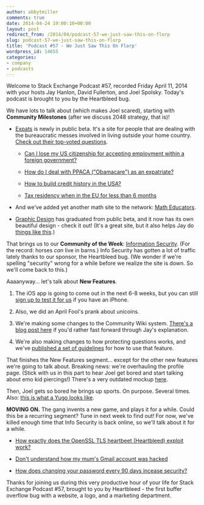 ```yaml
---
author: abbytmiller
comments: true
date: 2014-04-24 19:00:10+00:00
layout: post
redirect_from: /2014/04/podcast-57-we-just-saw-this-on-florp
slug: podcast-57-we-just-saw-this-on-florp
title: 'Podcast #57 - We Just Saw This On Florp'
wordpress_id: 14655
categories:
- company
- podcasts
---
```


Welcome to Stack Exchange Podcast #57, recorded Friday April 11, 2014 with your hosts Jay Hanlon, David Fullerton, and Joel Spolsky. Today's podcast is brought to you by the Heartbleed bug.

We have lots to talk about (which makes Joel scared), starting with **Community Milestones** (after we discuss 2048 strategy, that is)!



	
  * [Expats](http://expats.stackexchange.com/) is newly in public beta. It's a site for people that are dealing with the bureaucratic messes involved in living outside your home country. [Check out their top-voted questions](http://expatriates.stackexchange.com/questions?sort=votes).

	
    * [Can I lose my US citizenship for accepting employment within a foreign government?](http://expatriates.stackexchange.com/questions/146/can-i-lose-my-us-citizenship-for-accepting-employment-with-a-foreign-government)

	
    * [How do I deal with PPACA ("Obamacare") as an expatriate?](http://expatriates.stackexchange.com/questions/3/how-do-i-deal-with-ppaca-obamacare-as-an-expatriate-us-citizen)

	
    * [How to build credit history in the USA?](http://expatriates.stackexchange.com/questions/118/how-to-build-credit-history-in-the-usa)

	
    * [Tax residency when in the EU for less than 6 months](http://expatriates.stackexchange.com/questions/143/where-can-i-be-tax-resident-when-i-dont-stay-in-any-eu-country-longer-that-6-mo)




	
  * And we've added yet another math site to the network: [Math Educators](http://matheducators.stackexchange.com/).

	
  * [Graphic Design](http://graphicdesign.stackexchange.com/) has graduated from public beta, and it now has its own beautiful design - check it out! (It's a great site, but it also helps Jay do [things like this](http://imgur.com/OKVS5jx).)


That brings us to our **Community of the Week**: [Information Security](http://security.stackexchange.com/). (For the record: horses _can_ live in barns.) Info Security has gotten a lot of traffic lately thanks to our sponsor, the Heartbleed bug. (We wonder if we're spelling "security" wrong for a while before we realize the site is down. So we'll come back to this.)

Aaaanyway... let's talk about **New Features**.



	
  1. The iOS app is going to come out in the next 6-8 weeks, but you can still [sign up to test it for us](http://meta.stackexchange.com/questions/228422/stack-exchange-ios-app-nearing-beta) if you have an iPhone.

	
  2. Also, we did an April Fool's prank about unicoins.

	
  3. We're making some changes to the Community Wiki system. [There's a blog post here](http://blog.stackoverflow.com/2014/04/putting-the-community-back-in-wiki/) if you'd rather fast forward through Jay's explanation.

	
  4. We're also making changes to how protecting questions works, and we've [published a set of guidelines](http://blog.stackoverflow.com/2014/04/changes-and-guidelines-for-the-protected-question-status/) for how to use that feature.


That finishes the New Features segment... except for the other new features we're going to talk about. Breaking news: we're overhauling the profile page. (Stick with us in this part to hear Joel get bored and start talking about emo kid piercings!) There's a very outdated mockup [here](http://meta.stackexchange.com/questions/226177/the-profile-page-is-getting-a-makeover).

Then, Joel gets so bored he brings up sports. On purpose. Several times. Also: [this is what a Yugo looks like](http://upload.wikimedia.org/wikipedia/commons/1/18/Zastava_Yugo_311_1116cc.jpg).

**MOVING ON.** The gang invents a new game, and plays it for a while. Could this be a recurring segment? Tune in next week to find out! For now, we've killed enough time that Info Security is back online, so we'll talk about it for a while.



	
  * [How exactly does the OpenSSL TLS heartbeet (Heartbleed) exploit work?](http://security.stackexchange.com/questions/55116/how-exactly-does-the-openssl-tls-heartbeat-heartbleed-exploit-work)

	
  * [Don't understand how my mum's Gmail account was hacked](http://security.stackexchange.com/questions/52115/dont-understand-how-my-mums-gmail-account-was-hacked)

	
  * [How does changing your password every 90 days incease security?](http://security.stackexchange.com/questions/4704/how-does-changing-your-password-every-90-days-increase-security)


Thanks for joining us during this very productive hour of your life for Stack Exchange Podcast #57, brought to you by Heartbleed - the first buffer overflow bug with a website, a logo, and a marketing department.



